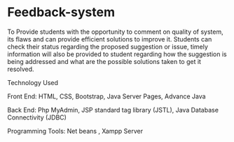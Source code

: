# Feedback-system
To Provide  students with the opportunity to comment on quality of system, its flaws and can provide efficient solutions to improve it.  Students can check their status regarding the proposed suggestion or issue, timely information will also be provided to student regarding how the suggestion is being addressed and what are the possible solutions taken to get it resolved.


Technology  Used

Front End:
      HTML, CSS, Bootstrap, Java Server Pages, Advance Java

Back End:
      Php MyAdmin, JSP standard tag library (JSTL), Java Database  Connectivity (JDBC)

Programming Tools:
     Net beans ,  Xampp Server
